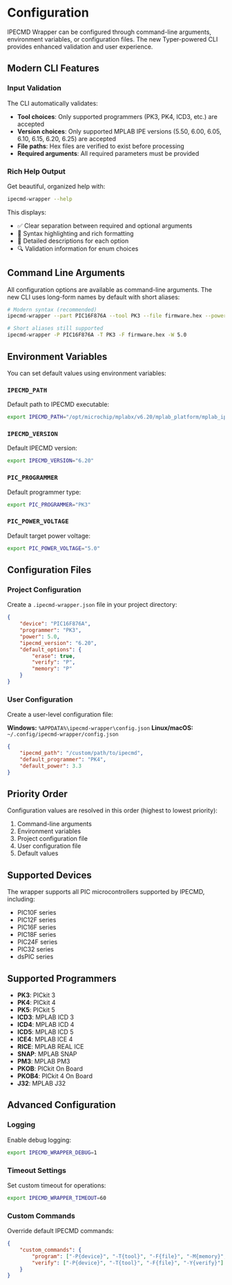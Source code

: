 # Configuration

IPECMD Wrapper can be configured through command-line arguments, environment variables, or configuration files. The new Typer-powered CLI provides enhanced validation and user experience.

## Modern CLI Features

### Input Validation

The CLI automatically validates:
- **Tool choices**: Only supported programmers (PK3, PK4, ICD3, etc.) are accepted
- **Version choices**: Only supported MPLAB IPE versions (5.50, 6.00, 6.05, 6.10, 6.15, 6.20, 6.25) are accepted
- **File paths**: Hex files are verified to exist before processing
- **Required arguments**: All required parameters must be provided

### Rich Help Output

Get beautiful, organized help with:
```bash
ipecmd-wrapper --help
```

This displays:
- ✅ Clear separation between required and optional arguments
- 🎨 Syntax highlighting and rich formatting
- 📝 Detailed descriptions for each option
- 🔍 Validation information for enum choices

## Command Line Arguments

All configuration options are available as command-line arguments. The new CLI uses long-form names by default with short aliases:

```bash
# Modern syntax (recommended)
ipecmd-wrapper --part PIC16F876A --tool PK3 --file firmware.hex --power 5.0

# Short aliases still supported
ipecmd-wrapper -P PIC16F876A -T PK3 -F firmware.hex -W 5.0
```

## Environment Variables

You can set default values using environment variables:

### `IPECMD_PATH`
Default path to IPECMD executable:
```bash
export IPECMD_PATH="/opt/microchip/mplabx/v6.20/mplab_platform/mplab_ipe/ipecmd"
```

### `IPECMD_VERSION`
Default IPECMD version:
```bash
export IPECMD_VERSION="6.20"
```

### `PIC_PROGRAMMER`
Default programmer type:
```bash
export PIC_PROGRAMMER="PK3"
```

### `PIC_POWER_VOLTAGE`
Default target power voltage:
```bash
export PIC_POWER_VOLTAGE="5.0"
```

## Configuration Files

### Project Configuration

Create a `.ipecmd-wrapper.json` file in your project directory:

```json
{
    "device": "PIC16F876A",
    "programmer": "PK3",
    "power": 5.0,
    "ipecmd_version": "6.20",
    "default_options": {
        "erase": true,
        "verify": "P",
        "memory": "P"
    }
}
```

### User Configuration

Create a user-level configuration file:

**Windows:** `%APPDATA%\ipecmd-wrapper\config.json`
**Linux/macOS:** `~/.config/ipecmd-wrapper/config.json`

```json
{
    "ipecmd_path": "/custom/path/to/ipecmd",
    "default_programmer": "PK4",
    "default_power": 3.3
}
```

## Priority Order

Configuration values are resolved in this order (highest to lowest priority):

1. Command-line arguments
2. Environment variables
3. Project configuration file
4. User configuration file
5. Default values

## Supported Devices

The wrapper supports all PIC microcontrollers supported by IPECMD, including:

- PIC10F series
- PIC12F series
- PIC16F series
- PIC18F series
- PIC24F series
- PIC32 series
- dsPIC series

## Supported Programmers

- **PK3**: PICkit 3
- **PK4**: PICkit 4
- **PK5**: PICkit 5
- **ICD3**: MPLAB ICD 3
- **ICD4**: MPLAB ICD 4
- **ICD5**: MPLAB ICD 5
- **ICE4**: MPLAB ICE 4
- **RICE**: MPLAB REAL ICE
- **SNAP**: MPLAB SNAP
- **PM3**: MPLAB PM3
- **PKOB**: PICkit On Board
- **PKOB4**: PICkit 4 On Board
- **J32**: MPLAB J32

## Advanced Configuration

### Logging

Enable debug logging:
```bash
export IPECMD_WRAPPER_DEBUG=1
```

### Timeout Settings

Set custom timeout for operations:
```bash
export IPECMD_WRAPPER_TIMEOUT=60
```

### Custom Commands

Override default IPECMD commands:
```json
{
    "custom_commands": {
        "program": ["-P{device}", "-T{tool}", "-F{file}", "-M{memory}", "-W{power}"],
        "verify": ["-P{device}", "-T{tool}", "-F{file}", "-Y{verify}"]
    }
}
```
